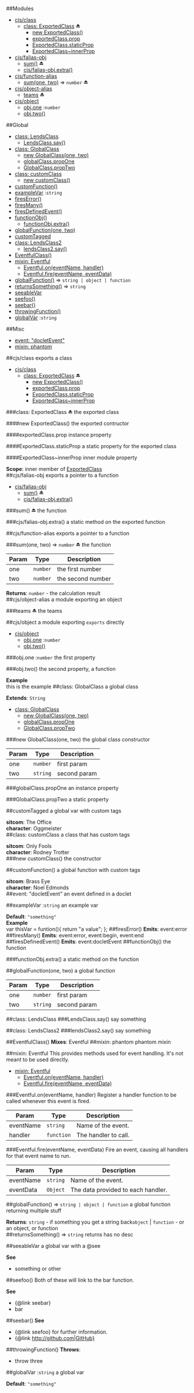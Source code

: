 ##Modules
* [cjs/class](#module_cjs/class)
  * [class: ExportedClass](#exp_module_cjs/class^ExportedClass) ⏏
    * [new ExportedClass()](#new_module_cjs/class^ExportedClass_new)
    * [exportedClass.prop](#module_cjs/class^ExportedClass#prop)
    * [ExportedClass.staticProp](#module_cjs/class^ExportedClass.staticProp)
    * [ExportedClass~innerProp](#module_cjs/class^ExportedClass..innerProp)
* [cjs/falias-obj](#module_cjs/falias-obj)
  * [sum()](#exp_module_cjs/falias-obj^sum) ⏏
  * [cjs/falias-obj.extra()](#module_cjs/falias-obj.extra)
* [cjs/function-alias](#module_cjs/function-alias)
  * [sum(one, two)](#exp_module_cjs/function-alias^sum) ⇒ `number` ⏏
* [cjs/object-alias](#module_cjs/object-alias)
  * [teams](#exp_module_cjs/object-alias^teams) ⏏
* [cjs/object](#module_cjs/object)
  * [obj.one](#module_cjs/object.one) :`number`
  * [obj.two()](#module_cjs/object.two)

##Global
* [class: LendsClass](#LendsClass)
  * [LendsClass.say()](#LendsClass.say)
* [class: GlobalClass](#GlobalClass)
  * [new GlobalClass(one, two)](#new_GlobalClass_new)
  * [globalClass.propOne](#GlobalClass#propOne)
  * [GlobalClass.propTwo](#GlobalClass.propTwo)
* [class: customClass](#customClass)
  * [new customClass()](#new_customClass_new)
* [customFunction()](#customFunction)
* [exampleVar](#exampleVar) :`string`
* [firesError()](#firesError)
* [firesMany()](#firesMany)
* [firesDefinedEvent()](#firesDefinedEvent)
* [functionObj()](#functionObj)
  * [functionObj.extra()](#functionObj.extra)
* [globalFunction(one, two)](#globalFunction)
* [customTagged](#customTagged)
* [class: LendsClass2](#LendsClass2)
  * [lendsClass2.say()](#LendsClass2#say)
* [EventfulClass()](#EventfulClass)
* [mixin: Eventful](#Eventful)
  * [Eventful.on(eventName, handler)](#Eventful.on)
  * [Eventful.fire(eventName, eventData)](#Eventful.fire)
* [globalFunction()](#globalFunction) ⇒ `string | object | function`
* [returnsSomething()](#returnsSomething) ⇒ `string`
* [seeableVar](#seeableVar)
* [seefoo()](#seefoo)
* [seebar()](#seebar)
* [throwingFunction()](#throwingFunction)
* [globalVar](#globalVar) :`string`

##Misc
* [event: "docletEvent"](#event_docletEvent)
* [mixin: phantom](#phantom)

<a name="module_cjs/class"></a>
##cjs/class
exports a class


* [cjs/class](#module_cjs/class)
  * [class: ExportedClass](#exp_module_cjs/class^ExportedClass) ⏏
    * [new ExportedClass()](#new_module_cjs/class^ExportedClass_new)
    * [exportedClass.prop](#module_cjs/class^ExportedClass#prop)
    * [ExportedClass.staticProp](#module_cjs/class^ExportedClass.staticProp)
    * [ExportedClass~innerProp](#module_cjs/class^ExportedClass..innerProp)

<a name="exp_module_cjs/class^ExportedClass"></a>
###class: ExportedClass ⏏
the exported class

<a name="new_module_cjs/class^ExportedClass_new"></a>
####new ExportedClass()
the exported contructor

<a name="module_cjs/class^ExportedClass#prop"></a>
####exportedClass.prop
instance property

<a name="module_cjs/class^ExportedClass.staticProp"></a>
####ExportedClass.staticProp
a static property for the exported class

<a name="module_cjs/class^ExportedClass..innerProp"></a>
####ExportedClass~innerProp
inner module property

**Scope**: inner member of [ExportedClass](#exp_module_cjs/class^ExportedClass)  
<a name="module_cjs/falias-obj"></a>
##cjs/falias-obj
exports a pointer to a function


* [cjs/falias-obj](#module_cjs/falias-obj)
  * [sum()](#exp_module_cjs/falias-obj^sum) ⏏
  * [cjs/falias-obj.extra()](#module_cjs/falias-obj.extra)

<a name="exp_module_cjs/falias-obj^sum"></a>
###sum() ⏏
the function

<a name="module_cjs/falias-obj.extra"></a>
###cjs/falias-obj.extra()
a static method on the exported function

<a name="module_cjs/function-alias"></a>
##cjs/function-alias
exports a pointer to a function

<a name="exp_module_cjs/function-alias^sum"></a>
###sum(one, two) ⇒ `number` ⏏
the function

| Param | Type | Description |
| ----- | ---- | ----------- |
| one | `number` | the first number |
| two | `number` | the second number |

**Returns**: `number` - the calculation result  
<a name="module_cjs/object-alias"></a>
##cjs/object-alias
a module exporting an object

<a name="exp_module_cjs/object-alias^teams"></a>
###teams ⏏
the teams

<a name="module_cjs/object"></a>
##cjs/object
a module exporting `exports` directly


* [cjs/object](#module_cjs/object)
  * [obj.one](#module_cjs/object.one) :`number`
  * [obj.two()](#module_cjs/object.two)

<a name="module_cjs/object.one"></a>
###obj.one :`number`
the first property

<a name="module_cjs/object.two"></a>
###obj.two()
the second property, a function

**Example**  
this is the example
<a name="GlobalClass"></a>
##class: GlobalClass
a global class

**Extends**: `String`  

* [class: GlobalClass](#GlobalClass)
  * [new GlobalClass(one, two)](#new_GlobalClass_new)
  * [globalClass.propOne](#GlobalClass#propOne)
  * [GlobalClass.propTwo](#GlobalClass.propTwo)

<a name="new_GlobalClass_new"></a>
###new GlobalClass(one, two)
the global class constructor

| Param | Type | Description |
| ----- | ---- | ----------- |
| one | `number` | first param |
| two | `string` | second param |

<a name="GlobalClass#propOne"></a>
###globalClass.propOne
an instance property

<a name="GlobalClass.propTwo"></a>
###GlobalClass.propTwo
a static property

<a name="customTagged"></a>
##customTagged
a global var with custom tags

**sitcom**: The Office  
**character**: Oggmeister  
<a name="customClass"></a>
##class: customClass
a class that has custom tags

**sitcom**: Only Fools  
**character**: Rodney Trotter  
<a name="new_customClass_new"></a>
###new customClass()
the constructor

<a name="customFunction"></a>
##customFunction()
a global function with custom tags

**sitcom**: Brass Eye  
**character**: Noel Edmonds  
<a name="event_docletEvent"></a>
##event: "docletEvent"
an event defined in a doclet

<a name="exampleVar"></a>
##exampleVar :`string`
an example var

**Default**: `"something"`  
**Example**  
var thisVar = funtion(){
    return "a value";
};
<a name="firesError"></a>
##firesError()
**Emits**: event:error
<a name="firesMany"></a>
##firesMany()
**Emits**: event:error, event:begin, event:end
<a name="firesDefinedEvent"></a>
##firesDefinedEvent()
**Emits**: event:docletEvent
<a name="functionObj"></a>
##functionObj()
the function

<a name="functionObj.extra"></a>
###functionObj.extra()
a static method on the function

<a name="globalFunction"></a>
##globalFunction(one, two)
a global function

| Param | Type | Description |
| ----- | ---- | ----------- |
| one | `number` | first param |
| two | `string` | second param |

<a name="LendsClass"></a>
##class: LendsClass
<a name="LendsClass.say"></a>
###LendsClass.say()
say something

<a name="LendsClass2"></a>
##class: LendsClass2
<a name="LendsClass2#say"></a>
###lendsClass2.say()
say something

<a name="EventfulClass"></a>
##EventfulClass()
**Mixes**: Eventful
<a name="phantom"></a>
##mixin: phantom
phantom mixin

<a name="Eventful"></a>
##mixin: Eventful
This provides methods used for event handling. It's not meant to
be used directly.


* [mixin: Eventful](#Eventful)
  * [Eventful.on(eventName, handler)](#Eventful.on)
  * [Eventful.fire(eventName, eventData)](#Eventful.fire)

<a name="Eventful.on"></a>
###Eventful.on(eventName, handler)
Register a handler function to be called whenever this event is fired.

| Param | Type | Description |
| ----- | ---- | ----------- |
| eventName | `string` | Name of the event. |
| handler | `function` | The handler to call. |

<a name="Eventful.fire"></a>
###Eventful.fire(eventName, eventData)
Fire an event, causing all handlers for that event name to run.

| Param | Type | Description |
| ----- | ---- | ----------- |
| eventName | `string` | Name of the event. |
| eventData | `Object` | The data provided to each handler. |

<a name="globalFunction"></a>
##globalFunction() ⇒ `string | object | function`
a global function returning multiple stuff

**Returns**: `string` - if something you get a string back`object` | `function` - or an object, or function  
<a name="returnsSomething"></a>
##returnsSomething() ⇒ `string`
returns has no desc

<a name="seeableVar"></a>
##seeableVar
a global var with a @see

**See**

- something or other

<a name="seefoo"></a>
##seefoo()
Both of these will link to the bar function.

**See**

- {@link seebar}
- bar

<a name="seebar"></a>
##seebar()
**See**

- {@link seefoo} for further information.
- {@link http://github.com|GitHub}

<a name="throwingFunction"></a>
##throwingFunction()
**Throws**:

- throw three

<a name="globalVar"></a>
##globalVar :`string`
a global var

**Default**: `"something"`  
